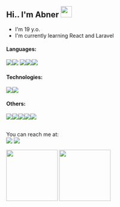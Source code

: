 <h2>Hi.. I'm Abner <img src="https://raw.githubusercontent.com/MartinHeinz/MartinHeinz/master/wave.gif" width="30" /></h3>

- I'm 19 y.o.
- I'm currently learning React and Laravel

<h4>Languages:<br></h4>
<span><img src="https://img.shields.io/badge/-Golang-000?&logo=Go" /><img src="https://img.shields.io/badge/-Python-000?&logo=Python" /> <img src="https://img.shields.io/badge/-Javascript-000?&logo=Javascript" /><img src="https://img.shields.io/badge/-PHP-000?&logo=PHP" /><img src="https://img.shields.io/badge/-C%23-000?&logo=csharp&logoColor=663A82" /></span>

<h4>Technologies:<br></h4>
<span><img src="https://img.shields.io/badge/-Bootstrap-000?&logo=Bootstrap" /><img src="https://img.shields.io/badge/-NodeJS-000?&logo=node.js" /></span>

<h4>Others:<br></h4>
<span><img src="https://img.shields.io/badge/-HTML-000?&logo=html5" /><img src="https://img.shields.io/badge/-CSS-000?&logo=css3&logoColor=1572B6" /><img src="https://img.shields.io/badge/-PostgreSQL-000?&logo=postgresql" /><img src="https://img.shields.io/badge/-MySQL-000?&logo=mysql" /><img src="https://img.shields.io/badge/-Postman-000?&logo=postman" /></span>
<br><br>

You can reach me at:<br>
<a href="https://discord.gg/qjzm8CGG3S"><img src="https://img.shields.io/badge/Discord-7289DA?style=for-the-badge&logo=discord&logoColor=white" /></a>
<a href="mailto:alvinabnert@gmail.com"><img src="https://img.shields.io/badge/Gmail-D14836?style=for-the-badge&logo=gmail&logoColor=white" /></a>

<img height="137px" src="https://github-readme-stats.vercel.app/api?username=alvinabner&amp;hide_title=false&amp;hide_border=true&amp;show_icons=true&amp;include_all_commits=true&amp;count_private=true&amp;line_height=21&amp;text_color=000&amp;icon_color=000&amp;bg_color=0,ea6161,ffc64d,fffc4d,52fa5a&amp;theme=graywhite" style="max-width: 100%;">  <img height="137px" src="https://github-readme-stats.vercel.app/api/top-langs/?username=alvinabner&amp;hide=html&amp;hide_title=true&amp;hide_border=true&amp;layout=compact&amp;langs_count=6&amp;text_color=000&amp;icon_color=fff&amp;bg_color=0,52fa5a,4dfcff,c64dff&amp;theme=graywhite" style="max-width: 100%;">
 
